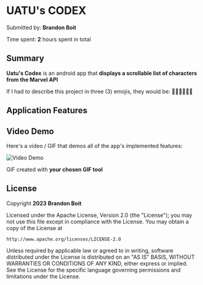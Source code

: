 <!-- (This is a comment) INSTRUCTIONS: Go through this page and fill out any **bolded** entries with their correct values.-->

# UATU's CODEX

Submitted by: **Brandon Boit**

Time spent: **2** hours spent in total

## Summary

**Uatu's Codex** is an android app that **displays a scrollable list of characters from the Marvel API**

If I had to describe this project in three (3) emojis, they would be: 💅👨🏾‍💻🦸‍♂️

## Application Features

<!-- (This is a comment) Please be sure to change the [ ] to [x] for any features you completed.  If a feature is not checked [x], you might miss the points for that item! -->

<!-- The following REQUIRED features are completed:

- [x] App contains a RecyclerView that displays a list of scrollable data
- [x] App displays at least two (2) pieces of data for each RecyclerView item
- [x] Use a downloadable font with custom color and size
- [x] Modify the theme of the app in `themes.xml`
- [x] Define and apply at least one style in **either** `themes.xml` or a new file `styles.xml`

The following STRETCH features are implemented:

- [ ] Update the night theme to use different versions of styles when in dark mode
- [ ] Use different drawables when in dark mode

The following EXTRA features are implemented:

- [ ] List anything else that you added to improve the app! -->

## Video Demo

Here's a video / GIF that demos all of the app's implemented features:

<img src='uatu2.gif' title='Video Demo' width='' alt='Video Demo' />

GIF created with **your chosen GIF tool**

<!-- Recommended tools:
- [Kap](https://getkap.co/) for macOS
- [ScreenToGif](https://www.screentogif.com/) for Windows
- [peek](https://github.com/phw/peek) for Linux. -->

<!-- ## Notes

Here's a place for any other notes on the app, it's creation process, or what you learned this unit! -->

## License

Copyright **2023** **Brandon Boit**

Licensed under the Apache License, Version 2.0 (the "License");
you may not use this file except in compliance with the License.
You may obtain a copy of the License at

    http://www.apache.org/licenses/LICENSE-2.0

Unless required by applicable law or agreed to in writing, software
distributed under the License is distributed on an "AS IS" BASIS,
WITHOUT WARRANTIES OR CONDITIONS OF ANY KIND, either express or implied.
See the License for the specific language governing permissions and
limitations under the License.
